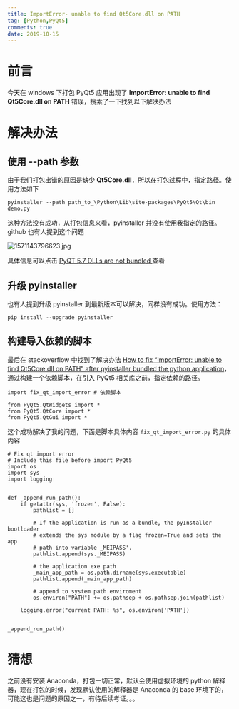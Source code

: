 ```yaml
---
title: ImportError- unable to find Qt5Core.dll on PATH
tag: [Python,PyQt5]
comments: true
date: 2019-10-15
---
```


# 前言

今天在 windows 下打包 PyQt5 应用出现了 **ImportError: unable to find Qt5Core.dll on PATH** 错误，搜索了一下找到以下解决办法


# 解决办法

## 使用 --path 参数

由于我们打包出错的原因是缺少 **Qt5Core.dll**，所以在打包过程中，指定路径。使用方法如下

```
pyinstaller --path path_to_\Python\Lib\site-packages\PyQt5\Qt\bin demo.py
```

这种方法没有成功，从打包信息来看，pyinstaller 并没有使用我指定的路径。github 也有人提到这个问题

![1571143796623.jpg](http://ww1.sinaimg.cn/large/d9e82fa4ly1g7z6dero3nj20ii01idg1.jpg)

具体信息可以点击 [PyQT 5.7 DLLs are not bundled ](https://github.com/pyinstaller/pyinstaller/issues/2152) 查看

## 升级 pyinstaller 

也有人提到升级 pyinstaller 到最新版本可以解决，同样没有成功。使用方法：

```
pip install --upgrade pyinstaller
```

## 构建导入依赖的脚本

最后在 stackoverflow 中找到了解决办法 [How to fix “ImportError: unable to find Qt5Core.dll on PATH” after pyinstaller bundled the python application](https://stackoverflow.com/questions/56949297/how-to-fix-importerror-unable-to-find-qt5core-dll-on-path-after-pyinstaller-b)，通过构建一个依赖脚本，在引入 PyQt5 相关库之前，指定依赖的路径。

```
import fix_qt_import_error # 依赖脚本

from PyQt5.QtWidgets import *
from PyQt5.QtCore import *
from PyQt5.QtGui import *
```

这个成功解决了我的问题，下面是脚本具体内容 `fix_qt_import_error.py` 的具体内容

```
# Fix qt import error
# Include this file before import PyQt5
import os
import sys
import logging
 
 
def _append_run_path():
    if getattr(sys, 'frozen', False):
        pathlist = []
 
        # If the application is run as a bundle, the pyInstaller bootloader
        # extends the sys module by a flag frozen=True and sets the app
        # path into variable _MEIPASS'.
        pathlist.append(sys._MEIPASS)
 
        # the application exe path
        _main_app_path = os.path.dirname(sys.executable)
        pathlist.append(_main_app_path)
 
        # append to system path enviroment
        os.environ["PATH"] += os.pathsep + os.pathsep.join(pathlist)
 
    logging.error("current PATH: %s", os.environ['PATH'])

 
_append_run_path()
```

# 猜想

之前没有安装 Anaconda，打包一切正常，默认会使用虚拟环境的 python 解释器，现在打包的时候，发现默认使用的解释器是 Anaconda 的 base 环境下的，可能这也是问题的原因之一，有待后续考证。。。